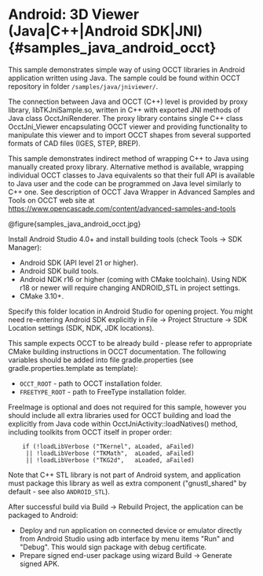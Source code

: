 Android: 3D Viewer (Java|C++|Android SDK|JNI) {#samples_java_android_occt}
================== 

This sample demonstrates simple way of using OCCT libraries in Android application written using Java.
The sample could be found within OCCT repository in folder `/samples/java/jniviewer/`.

The connection between Java and OCCT (C++) level is provided by proxy library, libTKJniSample.so, written in C++ with exported JNI methods of Java class OcctJniRenderer.
The proxy library contains single C++ class OcctJni_Viewer encapsulating OCCT viewer and providing functionality to manipulate this viewer
and to import OCCT shapes from several supported formats of CAD files (IGES, STEP, BREP).

This sample demonstrates indirect method of wrapping C++ to Java using manually created proxy library.
Alternative method is available, wrapping individual OCCT classes to Java equivalents so that their full API is available to Java user
and the code can be programmed on Java level similarly to C++ one.
See description of OCCT Java Wrapper in Advanced Samples and Tools on OCCT web site at 
https://www.opencascade.com/content/advanced-samples-and-tools

@figure{samples_java_android_occt.jpg}

Install Android Studio 4.0+ and install building tools (check Tools -> SDK Manager):
- Android SDK (API level 21 or higher).
- Android SDK build tools.
- Android NDK r16 or higher (coming with CMake toolchain).
  Using NDK r18 or newer will require changing ANDROID_STL in project settings.
- CMake 3.10+.

Specify this folder location in Android Studio for opening project.
You might need re-entering Android SDK explicitly in File -> Project Structure -> SDK Location settings (SDK, NDK, JDK locations).

This sample expects OCCT to be already build - please refer to appropriate CMake building instructions in OCCT documentation.
The following variables should be added into file gradle.properties (see gradle.properties.template as template):
- `OCCT_ROOT` - path to OCCT installation folder.
- `FREETYPE_ROOT` - path to FreeType installation folder.

FreeImage is optional and does not required for this sample, however you should include all extra libraries used for OCCT building
and load the explicitly from Java code within OcctJniActivity::loadNatives() method, including toolkits from OCCT itself in proper order:
~~~~
    if (!loadLibVerbose ("TKernel", aLoaded, aFailed)
     || !loadLibVerbose ("TKMath",  aLoaded, aFailed)
     || !loadLibVerbose ("TKG2d",   aLoaded, aFailed)
~~~~
Note that C++ STL library is not part of Android system, and application must package this library as well as extra component ("gnustl_shared" by default - see also `ANDROID_STL`).

After successful build via Build -> Rebuild Project, the application can be packaged to Android:
- Deploy and run application on connected device or emulator directly from Android Studio using adb interface by menu items "Run" and "Debug". This would sign package with debug certificate.
- Prepare signed end-user package using wizard Build -> Generate signed APK.
